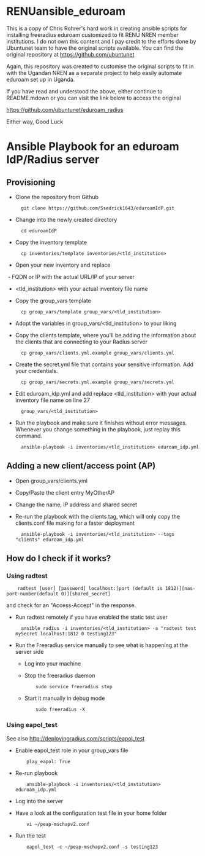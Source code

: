 # RENUansible_eduroam
This is a copy of Chris Rohrer's hard work in creating ansible scripts for installing freeradius eduroam customized to fit RENU NREN member institutions.
I do not own this content and I pay credit to the efforts done by Ubuntunet team to have the original scripts available. You can find the original repository at https://github.com/ubuntunet

Again, this repository was created to customise the original scripts to fit in with the Ugandan NREN as a separate project to help easily automate eduroam set up in Uganda.

If you have read and understood the above, either continue to README.mdown or you can visit the link below to access the original

https://github.com/ubuntunet/eduroam_radius

Either way, Good Luck

# Ansible Playbook for an eduroam IdP/Radius server

## Provisioning

- Clone the repository from Github

        git clone https://github.com/Ssedrick1643/eduroamIdP.git

- Change into the newly created directory

        cd eduroamIdP

- Copy the inventory template

        cp inventories/template inventories/<tld_institution>

- Open your new inventory and replace

  - FQDN or IP with the actual URL/IP of your server
  - <tld_institution> with your actual inventory file name

- Copy the group_vars template

        cp group_vars/template group_vars/<tld_institution>

- Adopt the variables in group_vars/<tld_institution> to your liking

- Copy the clients template, where you'll be adding the information about the clients that are connecting to your Radius server

        cp group_vars/clients.yml.example group_vars/clients.yml

- Create the secret.yml file that contains your sensitive information. Add your credentials.

        cp group_vars/secrets.yml.example group_vars/secrets.yml

- Edit eduroam_idp.yml and add replace <tld_institution> with your actual inventory file name on line 27

        group_vars/<tld_institution>

- Run the playbook and make sure it finishes without error messages. Whenever you change something in the playbook, just replay this command.

        ansible-playbook -i inventories/<tld_institution> eduroam_idp.yml

## Adding a new client/access point (AP)

- Open group_vars/clients.yml
- Copy/Paste the client entry MyOtherAP
- Change the name, IP address and shared secret
- Re-run the playbook with the clients tag, which will only copy the clients.conf file making for a faster deployment

        ansible-playbook -i inventories/<tld_institution> --tags "clients" eduroam_idp.yml


## How do I check if it works?

### Using radtest

        radtest [user] [password] localhost:[port (default is 1812)][nas-port-number(default 0)][shared_secret]

and check for an "Access-Accept" in the response.

- Run radtest remotely if you have enabled the static test user

        ansible radius -i inventories/<tld_institution> -a "radtest test mySecret localhost:1812 0 testing123"

- Run the Freeradius service manually to see what is happening at the server side

  - Log into your machine
  - Stop the freeradius daemon

            sudo service freeradius stop
  - Start it manually in debug mode

            sudo freeradius -X

### Using eapol_test

See also http://deployingradius.com/scripts/eapol_test

- Enable eapol_test role in your group_vars file

          play_eapol: True

- Re-run playbook

          ansible-playbook -i inventories/<tld_institution> eduroam_idp.yml          

- Log into the server
- Have a look at the configuration test file in your home folder

          vi ~/peap-mschapv2.conf

- Run the test

          eapol_test -c ~/peap-mschapv2.conf -s testing123
